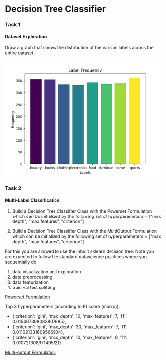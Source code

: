 # Decision Tree Classifier

### Task 1

#### Dataset Exploration

Draw a graph that shows the distribution of the various labels across the entire dataset.

![graph obtained](label_freq_graph.png)

### Task 2

#### Multi-Label Classification

1. Build a Decision Tree Classifier Class with the Powerset Formulation which can be initialized by the following set of hyperparameters = ["max depth", "max features", "criterion"]

2. Build a Decision Tree Classifier Class with the MultiOutput Formulation which can be initialized by the following set of hyperparameters = ["max depth", "max features", "criterion"]

For this you are allowed to use the inbuilt sklearn decision tree. Note you are expected to follow the standard datascience practices where you sequentially do

1. data visualization and exploration
2. data preprocessing
3. data featurization
4. train val test splitting

<u>Powerset Formulation</u>

Top 3 hyperparameters (according to F1 score (macro)):

- {'criterion': 'gini',
  'max_depth': 10,
  'max_features': 7,
  'f1': 0.015467398083807985},
- {'criterion': 'gini',
  'max_depth': 30,
  'max_features': 7,
  'f1': 0.011021331609566904},
- {'criterion': 'gini',
  'max_depth': 10,
  'max_features': 9,
  'f1': 0.010721308971495121}

<u>Multi-output Formulation</u>
